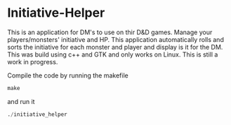 # Initiative-Helper

This is an application for DM's to use on thir D&D games. Manage your players/monsters' initiative and HP. This application automatically rolls and sorts the initiative for each monster and player and display is it for the DM. This was build using c++ and GTK and only works on Linux. This is still a work in progress.

Compile the code by running the makefile
```python
make
```
and run it
``` python
./initiative_helper
```
